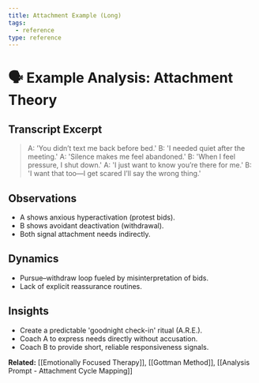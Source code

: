 ```yaml
---
title: Attachment Example (Long)
tags:
  - reference
type: reference
---
```


<!-- @format -->

# 🗣 Example Analysis: Attachment Theory

## Transcript Excerpt

> A: 'You didn’t text me back before bed.'
> B: 'I needed quiet after the meeting.'
> A: 'Silence makes me feel abandoned.'
> B: 'When I feel pressure, I shut down.'
> A: 'I just want to know you’re there for me.'
> B: 'I want that too—I get scared I’ll say the wrong thing.'

## Observations

- A shows anxious hyperactivation (protest bids).
- B shows avoidant deactivation (withdrawal).
- Both signal attachment needs indirectly.

## Dynamics

- Pursue–withdraw loop fueled by misinterpretation of bids.
- Lack of explicit reassurance routines.

## Insights

- Create a predictable 'goodnight check-in' ritual (A.R.E.).
- Coach A to express needs directly without accusation.
- Coach B to provide short, reliable responsiveness signals.

**Related:** [[Emotionally Focused Therapy]], [[Gottman Method]], [[Analysis Prompt - Attachment Cycle Mapping]]
